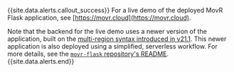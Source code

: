 {{site.data.alerts.callout_success}}
For a live demo of the deployed MovR Flask application, see [https://movr.cloud](https://movr.cloud).

Note that the backend for the live demo uses a newer version of the application, built on the [multi-region syntax introduced in v21.1](../v21.1/multiregion-overview.html). This newer application is also deployed using a simplified, serverless workflow. For more details, see the [`movr-flask` repository's README](https://github.com/cockroachlabs/movr-flask).
{{site.data.alerts.end}}
